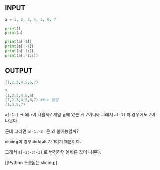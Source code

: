 ## INPUT
```python
a = 1, 2, 3, 4, 5, 6, 7

print()
print(a)

print(a[-1])
print(a[:-1])
print(a[-1:])
print(a[:-1:2])
```


## OUTPUT
```python
(1,2,3,4,5,6,7)

7
(1,2,3,4,5,6)
(1,2,3,4,5,6,7) ##-> 틀림
(1,3,5,7)


```

`a[-1:]` -> 왜 7이 나올까?
제일 끝에 있는 게 7이니까
그래서 `a[-1]` 의 경우에도 7이 나온다.

근데 그러면 `a[-1:-3]` 은 왜 불가능할까?

slicing의 경우 default 가 1이기 때문이다.

그래서 `a[-1:-3:-1]` 로 변경하면 올바른 값이 나온다.

[[Python 소름돋는 slicing]]

